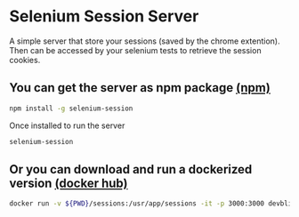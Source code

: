 # Selenium Session Server
A simple server that store your sessions (saved by the chrome extention).
Then can be accessed by your selenium tests to retrieve the session cookies.

## You can get the server as npm package [(npm)](https://www.npmjs.com/package/selenium-session)

```bash
npm install -g selenium-session
```

Once installed to run the server
```bash
selenium-session
```
## Or you can download and run a dockerized version [(docker hub)](https://hub.docker.com/r/devblinq/selenium-session)
```bash
docker run -v ${PWD}/sessions:/usr/app/sessions -it -p 3000:3000 devblinq/selenium-session
```

